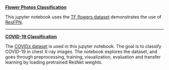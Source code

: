 **[Flower Photos Classification](https://github.com/DrMMZ/ResFPN/blob/main/tutorial/flower_photos.ipynb)**

This jupyter notebook uses the [TF flowers dataset](https://www.tensorflow.org/datasets/catalog/tf_flowers) demonstrates the use of [ResFPN](https://github.com/DrMMZ/ResFPN/tree/main/model). 

----

**[COVID-19 Classification](https://github.com/DrMMZ/ResFPN/blob/main/tutorial/COVIDx.ipynb)**

The [COVIDx dataset](https://github.com/lindawangg/COVID-Net) is used in this jupyter notebook. The goal is to classify
COVID-19 in chest X-ray images. The notebook explores the dataset, and goes through preprocessing, training, visualization, evaluation and transfer learning by loading pretrained ResNet weights.
